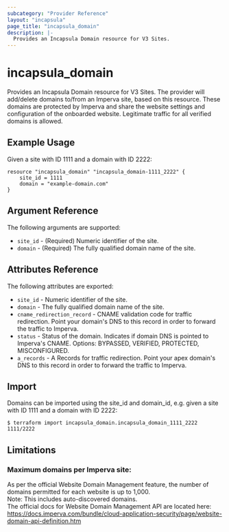 ```yaml
---
subcategory: "Provider Reference"
layout: "incapsula"
page_title: "incapsula_domain"
description: |- 
  Provides an Incapsula Domain resource for V3 Sites.
---
```


# incapsula_domain

Provides an Incapsula Domain resource for V3 Sites.
The provider will add/delete domains to/from an Imperva site, based on this resource.
These domains are protected by Imperva and share the website settings and configuration of the onboarded website. Legitimate traffic for all verified domains is allowed.

## Example Usage
Given a site with ID 1111 and a domain with ID 2222:

```hcl
resource "incapsula_domain" "incapsula_domain-1111_2222" {
    site_id = 1111
    domain = "example-domain.com"
}
```

## Argument Reference

The following arguments are supported:

* `site_id` - (Required) Numeric identifier of the site.
* `domain` - (Required) The fully qualified domain name of the site.

## Attributes Reference

The following attributes are exported:

* `site_id` - Numeric identifier of the site.
* `domain` - The fully qualified domain name of the site.
* `cname_redirection_record` - CNAME validation code for traffic redirection.  Point your domain's DNS to this record in order to forward the traffic to Imperva.
* `status` - Status of the domain. Indicates if domain DNS is pointed to Imperva's CNAME. Options: BYPASSED, VERIFIED, PROTECTED, MISCONFIGURED.
* `a_records` - A Records for traffic redirection. Point your apex domain's DNS to this record in order to forward the traffic to Imperva.

## Import

Domains can be imported using the site_id and domain_id, e.g. given a site with ID 1111 and a domain with ID 2222:

```
$ terraform import incapsula_domain.incapsula_domain_1111_2222 1111/2222
```

## Limitations
### Maximum domains per Imperva site: 
As per the official Website Domain Management feature, the number of domains permitted for each website is
up to 1,000.<br />
Note: This includes auto-discovered domains.<br />
The official docs for Website Domain Management API are located here: https://docs.imperva.com/bundle/cloud-application-security/page/website-domain-api-definition.htm


